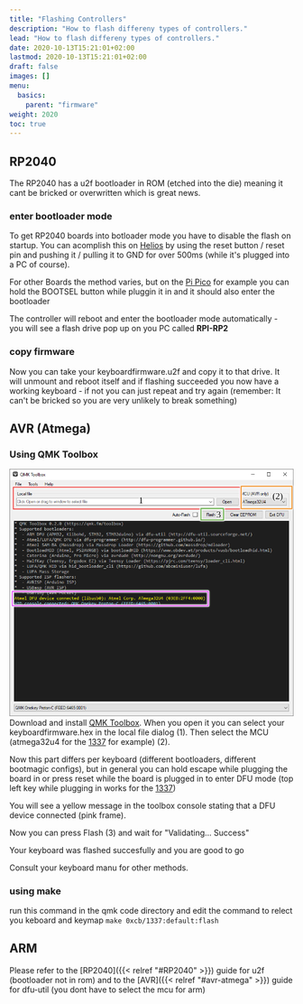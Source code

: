 ```yaml
---
title: "Flashing Controllers"
description: "How to flash differeny types of controllers."
lead: "How to flash differeny types of controllers."
date: 2020-10-13T15:21:01+02:00
lastmod: 2020-10-13T15:21:01+02:00
draft: false
images: []
menu:
  basics:
    parent: "firmware"
weight: 2020
toc: true
---
```


## RP2040

The RP2040 has a u2f bootloader in ROM (etched into the die) meaning it cant be bricked or overwritten which is great news.

### enter bootloader mode

To get RP2040 boards into botloader mode you have to disable the flash on startup. You can acomplish this on [Helios](https://keeb.supply/products/0xcb-helios) by using the reset button / reset pin and pushing it / pulling it to GND for over 500ms (while it's plugged into a PC of course).

For other Boards the method varies, but on the [Pi Pico](https://www.raspberrypi.com/products/raspberry-pi-pico/) for example you can hold the BOOTSEL button while pluggin it in and it should also enter the bootloader

The controller will reboot and enter the bootloader mode automatically - you will see a flash drive pop up on you PC called **RPI-RP2**

### copy firmware

Now you can take your keyboardfirmware.u2f and copy it to that drive. It will unmount and reboot itself and if flashing succeeded you now have a working keyboard - if not you can just repeat and try again (remember: It can't be bricked so you are very unlikely to break something)

## AVR (Atmega)

### Using QMK Toolbox

![QMK Toolbox](toolbox.png)
Download and install [QMK Toolbox](https://github.com/qmk/qmk_toolbox).
When you open it you can select your keyboardfirmware.hex in the local file dialog (1).
Then select the MCU (atmega32u4 for the [1337](https://keeb.supply/products/0xcb-1337) for example) (2).

Now this part differs per keyboard (different bootloaders, different bootmagic configs), but in general you can hold escape while plugging the board in or press reset while the board is plugged in to enter DFU mode (top left key while plugging in works for the [1337](https://keeb.supply/products/0xcb-1337))

You will see a yellow message in the toolbox console stating that a DFU device connected (pink frame).

Now you can press Flash (3) and wait for "Validating... Success"

Your keyboard was flashed succesfully and you are good to go

Consult your keyboard manu for other methods.

### using make

run this command in the qmk code directory and edit the command to relect you keboard and keymap
`make 0xcb/1337:default:flash`

## ARM

Please refer to the [RP2040]({{< relref "#RP2040" >}}) guide for u2f (bootloader not in rom) and to the [AVR]({{< relref "#avr-atmega" >}}) guide for dfu-util (you dont have to select the mcu for arm)
